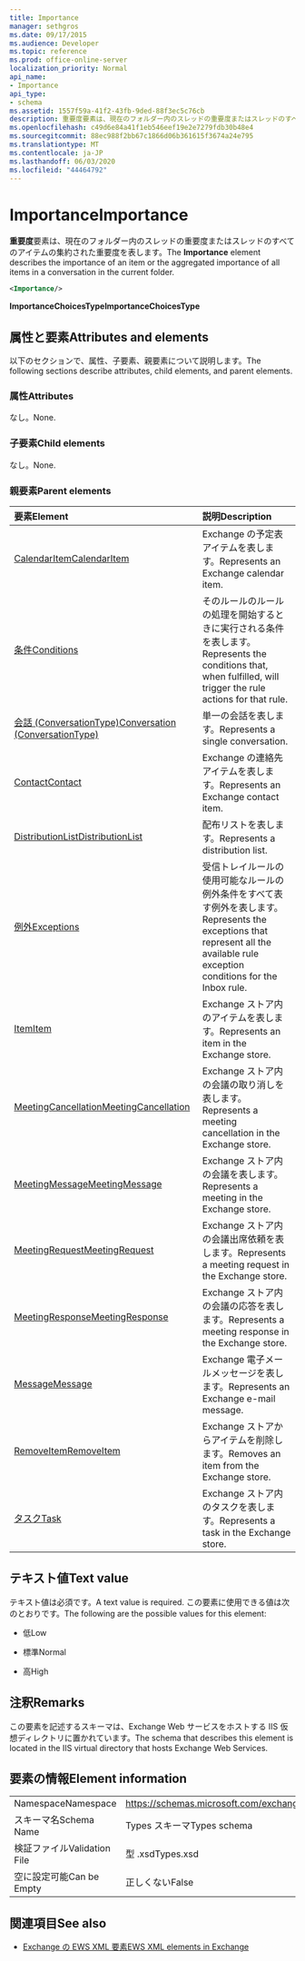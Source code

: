 ```yaml
---
title: Importance
manager: sethgros
ms.date: 09/17/2015
ms.audience: Developer
ms.topic: reference
ms.prod: office-online-server
localization_priority: Normal
api_name:
- Importance
api_type:
- schema
ms.assetid: 1557f59a-41f2-43fb-9ded-88f3ec5c76cb
description: 重要度要素は、現在のフォルダー内のスレッドの重要度またはスレッドのすべてのアイテムの集約された重要度を表します。
ms.openlocfilehash: c49d6e84a41f1eb546eef19e2e7279fdb30b48e4
ms.sourcegitcommit: 88ec988f2bb67c1866d06b361615f3674a24e795
ms.translationtype: MT
ms.contentlocale: ja-JP
ms.lasthandoff: 06/03/2020
ms.locfileid: "44464792"
---
```

# <a name="importance"></a><span data-ttu-id="9db21-103">Importance</span><span class="sxs-lookup"><span data-stu-id="9db21-103">Importance</span></span>

<span data-ttu-id="9db21-104">**重要度**要素は、現在のフォルダー内のスレッドの重要度またはスレッドのすべてのアイテムの集約された重要度を表します。</span><span class="sxs-lookup"><span data-stu-id="9db21-104">The **Importance** element describes the importance of an item or the aggregated importance of all items in a conversation in the current folder.</span></span> 
  
```XML
<Importance/>
```

 <span data-ttu-id="9db21-105">**ImportanceChoicesType**</span><span class="sxs-lookup"><span data-stu-id="9db21-105">**ImportanceChoicesType**</span></span>
## <a name="attributes-and-elements"></a><span data-ttu-id="9db21-106">属性と要素</span><span class="sxs-lookup"><span data-stu-id="9db21-106">Attributes and elements</span></span>

<span data-ttu-id="9db21-107">以下のセクションで、属性、子要素、親要素について説明します。</span><span class="sxs-lookup"><span data-stu-id="9db21-107">The following sections describe attributes, child elements, and parent elements.</span></span>
  
### <a name="attributes"></a><span data-ttu-id="9db21-108">属性</span><span class="sxs-lookup"><span data-stu-id="9db21-108">Attributes</span></span>

<span data-ttu-id="9db21-109">なし。</span><span class="sxs-lookup"><span data-stu-id="9db21-109">None.</span></span>
  
### <a name="child-elements"></a><span data-ttu-id="9db21-110">子要素</span><span class="sxs-lookup"><span data-stu-id="9db21-110">Child elements</span></span>

<span data-ttu-id="9db21-111">なし。</span><span class="sxs-lookup"><span data-stu-id="9db21-111">None.</span></span>
  
### <a name="parent-elements"></a><span data-ttu-id="9db21-112">親要素</span><span class="sxs-lookup"><span data-stu-id="9db21-112">Parent elements</span></span>

|<span data-ttu-id="9db21-113">**要素**</span><span class="sxs-lookup"><span data-stu-id="9db21-113">**Element**</span></span>|<span data-ttu-id="9db21-114">**説明**</span><span class="sxs-lookup"><span data-stu-id="9db21-114">**Description**</span></span>|
|:-----|:-----|
|[<span data-ttu-id="9db21-115">CalendarItem</span><span class="sxs-lookup"><span data-stu-id="9db21-115">CalendarItem</span></span>](calendaritem.md) <br/> |<span data-ttu-id="9db21-116">Exchange の予定表アイテムを表します。</span><span class="sxs-lookup"><span data-stu-id="9db21-116">Represents an Exchange calendar item.</span></span>  <br/> |
|[<span data-ttu-id="9db21-117">条件</span><span class="sxs-lookup"><span data-stu-id="9db21-117">Conditions</span></span>](conditions.md) <br/> |<span data-ttu-id="9db21-118">そのルールのルールの処理を開始するときに実行される条件を表します。</span><span class="sxs-lookup"><span data-stu-id="9db21-118">Represents the conditions that, when fulfilled, will trigger the rule actions for that rule.</span></span>  <br/> |
|[<span data-ttu-id="9db21-119">会話 (ConversationType)</span><span class="sxs-lookup"><span data-stu-id="9db21-119">Conversation (ConversationType)</span></span>](conversation-conversationtype.md) <br/> |<span data-ttu-id="9db21-120">単一の会話を表します。</span><span class="sxs-lookup"><span data-stu-id="9db21-120">Represents a single conversation.</span></span>  <br/> |
|[<span data-ttu-id="9db21-121">Contact</span><span class="sxs-lookup"><span data-stu-id="9db21-121">Contact</span></span>](contact.md) <br/> |<span data-ttu-id="9db21-122">Exchange の連絡先アイテムを表します。</span><span class="sxs-lookup"><span data-stu-id="9db21-122">Represents an Exchange contact item.</span></span>  <br/> |
|[<span data-ttu-id="9db21-123">DistributionList</span><span class="sxs-lookup"><span data-stu-id="9db21-123">DistributionList</span></span>](distributionlist.md) <br/> |<span data-ttu-id="9db21-124">配布リストを表します。</span><span class="sxs-lookup"><span data-stu-id="9db21-124">Represents a distribution list.</span></span>  <br/> |
|[<span data-ttu-id="9db21-125">例外</span><span class="sxs-lookup"><span data-stu-id="9db21-125">Exceptions</span></span>](exceptions.md) <br/> |<span data-ttu-id="9db21-126">受信トレイルールの使用可能なルールの例外条件をすべて表す例外を表します。</span><span class="sxs-lookup"><span data-stu-id="9db21-126">Represents the exceptions that represent all the available rule exception conditions for the Inbox rule.</span></span>  <br/> |
|[<span data-ttu-id="9db21-127">Item</span><span class="sxs-lookup"><span data-stu-id="9db21-127">Item</span></span>](item.md) <br/> |<span data-ttu-id="9db21-128">Exchange ストア内のアイテムを表します。</span><span class="sxs-lookup"><span data-stu-id="9db21-128">Represents an item in the Exchange store.</span></span>  <br/> |
|[<span data-ttu-id="9db21-129">MeetingCancellation</span><span class="sxs-lookup"><span data-stu-id="9db21-129">MeetingCancellation</span></span>](meetingcancellation.md) <br/> |<span data-ttu-id="9db21-130">Exchange ストア内の会議の取り消しを表します。</span><span class="sxs-lookup"><span data-stu-id="9db21-130">Represents a meeting cancellation in the Exchange store.</span></span>  <br/> |
|[<span data-ttu-id="9db21-131">MeetingMessage</span><span class="sxs-lookup"><span data-stu-id="9db21-131">MeetingMessage</span></span>](meetingmessage.md) <br/> |<span data-ttu-id="9db21-132">Exchange ストア内の会議を表します。</span><span class="sxs-lookup"><span data-stu-id="9db21-132">Represents a meeting in the Exchange store.</span></span>  <br/> |
|[<span data-ttu-id="9db21-133">MeetingRequest</span><span class="sxs-lookup"><span data-stu-id="9db21-133">MeetingRequest</span></span>](meetingrequest.md) <br/> |<span data-ttu-id="9db21-134">Exchange ストア内の会議出席依頼を表します。</span><span class="sxs-lookup"><span data-stu-id="9db21-134">Represents a meeting request in the Exchange store.</span></span>  <br/> |
|[<span data-ttu-id="9db21-135">MeetingResponse</span><span class="sxs-lookup"><span data-stu-id="9db21-135">MeetingResponse</span></span>](meetingresponse.md) <br/> |<span data-ttu-id="9db21-136">Exchange ストア内の会議の応答を表します。</span><span class="sxs-lookup"><span data-stu-id="9db21-136">Represents a meeting response in the Exchange store.</span></span>  <br/> |
|[<span data-ttu-id="9db21-137">Message</span><span class="sxs-lookup"><span data-stu-id="9db21-137">Message</span></span>](message-ex15websvcsotherref.md) <br/> |<span data-ttu-id="9db21-138">Exchange 電子メールメッセージを表します。</span><span class="sxs-lookup"><span data-stu-id="9db21-138">Represents an Exchange e-mail message.</span></span>  <br/> |
|[<span data-ttu-id="9db21-139">RemoveItem</span><span class="sxs-lookup"><span data-stu-id="9db21-139">RemoveItem</span></span>](removeitem.md) <br/> |<span data-ttu-id="9db21-140">Exchange ストアからアイテムを削除します。</span><span class="sxs-lookup"><span data-stu-id="9db21-140">Removes an item from the Exchange store.</span></span>  <br/> |
|[<span data-ttu-id="9db21-141">タスク</span><span class="sxs-lookup"><span data-stu-id="9db21-141">Task</span></span>](task.md) <br/> |<span data-ttu-id="9db21-142">Exchange ストア内のタスクを表します。</span><span class="sxs-lookup"><span data-stu-id="9db21-142">Represents a task in the Exchange store.</span></span>  <br/> |
   
## <a name="text-value"></a><span data-ttu-id="9db21-143">テキスト値</span><span class="sxs-lookup"><span data-stu-id="9db21-143">Text value</span></span>

<span data-ttu-id="9db21-144">テキスト値は必須です。</span><span class="sxs-lookup"><span data-stu-id="9db21-144">A text value is required.</span></span> <span data-ttu-id="9db21-145">この要素に使用できる値は次のとおりです。</span><span class="sxs-lookup"><span data-stu-id="9db21-145">The following are the possible values for this element:</span></span>
  
- <span data-ttu-id="9db21-146">低</span><span class="sxs-lookup"><span data-stu-id="9db21-146">Low</span></span>
    
- <span data-ttu-id="9db21-147">標準</span><span class="sxs-lookup"><span data-stu-id="9db21-147">Normal</span></span>
    
- <span data-ttu-id="9db21-148">高</span><span class="sxs-lookup"><span data-stu-id="9db21-148">High</span></span>
    
## <a name="remarks"></a><span data-ttu-id="9db21-149">注釈</span><span class="sxs-lookup"><span data-stu-id="9db21-149">Remarks</span></span>

<span data-ttu-id="9db21-150">この要素を記述するスキーマは、Exchange Web サービスをホストする IIS 仮想ディレクトリに置かれています。</span><span class="sxs-lookup"><span data-stu-id="9db21-150">The schema that describes this element is located in the IIS virtual directory that hosts Exchange Web Services.</span></span>
  
## <a name="element-information"></a><span data-ttu-id="9db21-151">要素の情報</span><span class="sxs-lookup"><span data-stu-id="9db21-151">Element information</span></span>

|||
|:-----|:-----|
|<span data-ttu-id="9db21-152">Namespace</span><span class="sxs-lookup"><span data-stu-id="9db21-152">Namespace</span></span>  <br/> |https://schemas.microsoft.com/exchange/services/2006/types  <br/> |
|<span data-ttu-id="9db21-153">スキーマ名</span><span class="sxs-lookup"><span data-stu-id="9db21-153">Schema Name</span></span>  <br/> |<span data-ttu-id="9db21-154">Types スキーマ</span><span class="sxs-lookup"><span data-stu-id="9db21-154">Types schema</span></span>  <br/> |
|<span data-ttu-id="9db21-155">検証ファイル</span><span class="sxs-lookup"><span data-stu-id="9db21-155">Validation File</span></span>  <br/> |<span data-ttu-id="9db21-156">型 .xsd</span><span class="sxs-lookup"><span data-stu-id="9db21-156">Types.xsd</span></span>  <br/> |
|<span data-ttu-id="9db21-157">空に設定可能</span><span class="sxs-lookup"><span data-stu-id="9db21-157">Can be Empty</span></span>  <br/> |<span data-ttu-id="9db21-158">正しくない</span><span class="sxs-lookup"><span data-stu-id="9db21-158">False</span></span>  <br/> |
   
## <a name="see-also"></a><span data-ttu-id="9db21-159">関連項目</span><span class="sxs-lookup"><span data-stu-id="9db21-159">See also</span></span>



- [<span data-ttu-id="9db21-160">Exchange の EWS XML 要素</span><span class="sxs-lookup"><span data-stu-id="9db21-160">EWS XML elements in Exchange</span></span>](ews-xml-elements-in-exchange.md)

